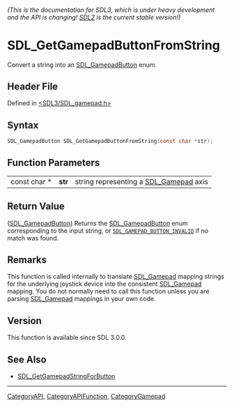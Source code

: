 ###### (This is the documentation for SDL3, which is under heavy development and the API is changing! [SDL2](https://wiki.libsdl.org/SDL2/) is the current stable version!)
# SDL_GetGamepadButtonFromString

Convert a string into an [SDL_GamepadButton](SDL_GamepadButton) enum.

## Header File

Defined in [<SDL3/SDL_gamepad.h>](https://github.com/libsdl-org/SDL/blob/main/include/SDL3/SDL_gamepad.h)

## Syntax

```c
SDL_GamepadButton SDL_GetGamepadButtonFromString(const char *str);
```

## Function Parameters

|              |         |                                                       |
| ------------ | ------- | ----------------------------------------------------- |
| const char * | **str** | string representing a [SDL_Gamepad](SDL_Gamepad) axis |

## Return Value

([SDL_GamepadButton](SDL_GamepadButton)) Returns the
[SDL_GamepadButton](SDL_GamepadButton) enum corresponding to the input
string, or [`SDL_GAMEPAD_BUTTON_INVALID`](SDL_GAMEPAD_BUTTON_INVALID) if no
match was found.

## Remarks

This function is called internally to translate [SDL_Gamepad](SDL_Gamepad)
mapping strings for the underlying joystick device into the consistent
[SDL_Gamepad](SDL_Gamepad) mapping. You do not normally need to call this
function unless you are parsing [SDL_Gamepad](SDL_Gamepad) mappings in your
own code.

## Version

This function is available since SDL 3.0.0.

## See Also

- [SDL_GetGamepadStringForButton](SDL_GetGamepadStringForButton)

----
[CategoryAPI](CategoryAPI), [CategoryAPIFunction](CategoryAPIFunction), [CategoryGamepad](CategoryGamepad)

